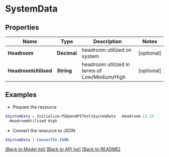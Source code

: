 # SystemData
## Properties

Name | Type | Description | Notes
------------ | ------------- | ------------- | -------------
**Headroom** | **Decimal** | headroom utilized on system | [optional] 
**HeadroomUtilised** | **String** | headroom utilized in terms of Low/Medium/High | [optional] 

## Examples

- Prepare the resource
```powershell
$SystemData = Initialize-PSOpenAPIToolsSystemData  -Headroom 12.29 `
 -HeadroomUtilised High
```

- Convert the resource to JSON
```powershell
$SystemData | ConvertTo-JSON
```

[[Back to Model list]](../README.md#documentation-for-models) [[Back to API list]](../README.md#documentation-for-api-endpoints) [[Back to README]](../README.md)

